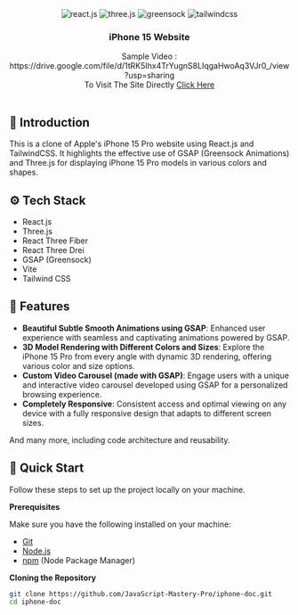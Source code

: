 <div align="center">
  <div>
    <img src="https://img.shields.io/badge/-React_JS-black?style=for-the-badge&logoColor=white&logo=react&color=61DAFB" alt="react.js" />
    <img src="https://img.shields.io/badge/-Three_JS-black?style=for-the-badge&logoColor=white&logo=threedotjs&color=000000" alt="three.js" />
    <img src="https://img.shields.io/badge/-GSAP-black?style=for-the-badge&logoColor=white&logo=greensock&color=88CE02" alt="greensock" />
    <img src="https://img.shields.io/badge/-Tailwind_CSS-black?style=for-the-badge&logoColor=white&logo=tailwindcss&color=06B6D4" alt="tailwindcss" />
  </div>
  <h3 align="center">iPhone 15 Website</h3>
  </div>
</div>
<div align="center">
   Sample Video : https://drive.google.com/file/d/1tRK5Ihx4TrYugnS8LIqgaHwoAq3VJr0_/view?usp=sharing
  <br>
    To Visit The Site Directly <a href="https://pikolosan.github.io/IPhone15-Pro-Hosting/">Click Here</a>
</div>
<br>

## 🤖 Introduction

This is a clone of Apple's iPhone 15 Pro website using React.js and TailwindCSS. It highlights the effective use of GSAP (Greensock Animations) and Three.js for displaying iPhone 15 Pro models in various colors and shapes.

## ⚙️ Tech Stack

- React.js
- Three.js
- React Three Fiber
- React Three Drei
- GSAP (Greensock)
- Vite
- Tailwind CSS

## 🔋 Features

- **Beautiful Subtle Smooth Animations using GSAP**: Enhanced user experience with seamless and captivating animations powered by GSAP.
- **3D Model Rendering with Different Colors and Sizes**: Explore the iPhone 15 Pro from every angle with dynamic 3D rendering, offering various color and size options.
- **Custom Video Carousel (made with GSAP)**: Engage users with a unique and interactive video carousel developed using GSAP for a personalized browsing experience.
- **Completely Responsive**: Consistent access and optimal viewing on any device with a fully responsive design that adapts to different screen sizes.

And many more, including code architecture and reusability.

## 🤸 Quick Start

Follow these steps to set up the project locally on your machine.

**Prerequisites**

Make sure you have the following installed on your machine:

- [Git](https://git-scm.com/)
- [Node.js](https://nodejs.org/en)
- [npm](https://www.npmjs.com/) (Node Package Manager)

**Cloning the Repository**

```bash
git clone https://github.com/JavaScript-Mastery-Pro/iphone-doc.git
cd iphone-doc

